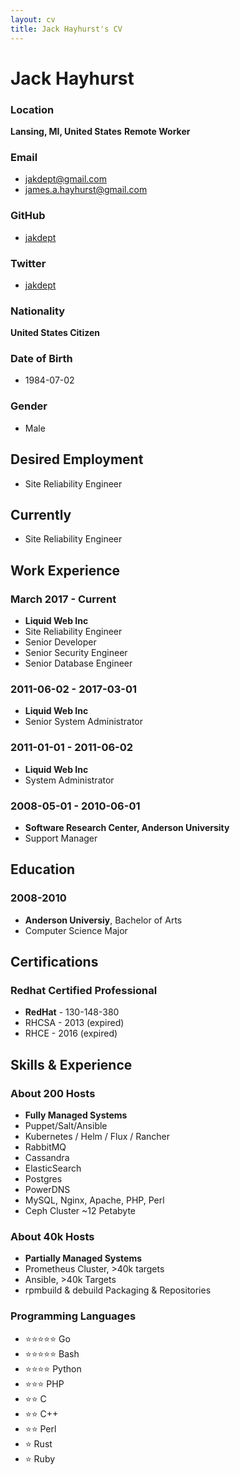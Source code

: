 ```yaml
---
layout: cv
title: Jack Hayhurst's CV
---
```


# Jack Hayhurst

### Location
__Lansing, MI, United States__
__Remote Worker__

### Email
- [jakdept@gmail.com](mailto:jakdept@gmail.com)
- [james.a.hayhurst@gmail.com](mailto:james.a.hayhurst@gmail.com)

### GitHub
- [jakdept](https://github.com/jakdept)

### Twitter
- [jakdept](https://twitter.com/jakdept)

### Nationality
__United States Citizen__

### Date of Birth
- 1984-07-02

### Gender
- Male

## Desired Employment
- Site Reliability Engineer

## Currently
- Site Reliability Engineer

## Work Experience

### March 2017 - Current
- __Liquid Web Inc__
- Site Reliability Engineer
- Senior Developer
- Senior Security Engineer
- Senior Database Engineer

### 2011-06-02 - 2017-03-01
- __Liquid Web Inc__
- Senior System Administrator

### 2011-01-01 - 2011-06-02
- __Liquid Web Inc__
- System Administrator

### 2008-05-01 - 2010-06-01
- __Software Research Center, Anderson University__
- Support Manager

## Education

### 2008-2010
- __Anderson Universiy__, Bachelor of Arts
- Computer Science Major

## Certifications

### Redhat Certified Professional

- __RedHat__ - 130-148-380
- RHCSA - 2013 (expired)
- RHCE - 2016 (expired)


## Skills & Experience

### About 200 Hosts
- __Fully Managed Systems__
- Puppet/Salt/Ansible
- Kubernetes / Helm / Flux / Rancher
- RabbitMQ
- Cassandra
- ElasticSearch
- Postgres
- PowerDNS
- MySQL, Nginx, Apache, PHP, Perl
- Ceph Cluster ~12 Petabyte

### About 40k Hosts
- __Partially Managed Systems__
- Prometheus Cluster, >40k targets
- Ansible, >40k Targets
- rpmbuild & debuild Packaging & Repositories

### Programming Languages
- ⭐️⭐️⭐️⭐️⭐️ Go
- ⭐️⭐️⭐️⭐️⭐️ Bash
- ⭐️⭐️⭐️⭐️ Python
- ⭐️⭐️⭐️ PHP
- ⭐️⭐️ C
- ⭐️⭐️ C++
- ⭐️️⭐️️ Perl
- ⭐️ Rust
- ⭐️ Ruby




<!-- ### Footer

Last updated: May 2021 -->


